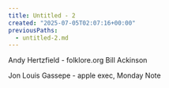 ```yaml
---
title: Untitled - 2
created: "2025-07-05T02:07:16+00:00"
previousPaths:
  - untitled-2.md
---
```

Andy Hertzfield - folklore.org
Bill Ackinson

Jon Louis Gassepe - apple exec, Monday Note

